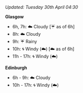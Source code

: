 *Updated: Tuesday 30th April 04:30*

**Glasgow**

* 6h, 7h: :cloud: Cloudy [:umbrella: as of 6h]
* 8h: :cloud: Cloudy
* 9h: :umbrella: Rainy
* 10h: :cyclone: Windy (:cloud:) [:cloud: as of 6h]
* 11h - 17h: :cyclone: Windy (:cloud:)

**Edinburgh**

* 6h - 9h: :cloud: Cloudy
* 10h - 17h: :cyclone: Windy (:cloud:)
